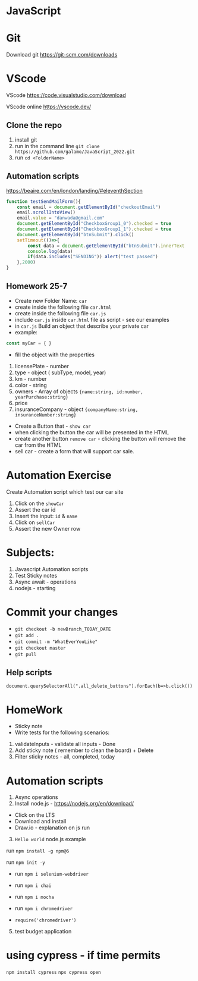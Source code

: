# JavaScript

# Git
Download git
https://git-scm.com/downloads

# VScode

VScode
https://code.visualstudio.com/download

VScode online
https://vscode.dev/

## Clone the repo
1. install git
2. run in the command line `git clone https://github.com/galamo/JavaScript_2022.git`
3. run `cd <FolderName>`


## Automation scripts

https://beaire.com/en/london/landing/#eleventhSection
```javascript
function testSendMailForm(){
    const email = document.getElementById("checkoutEmail")
    email.scrollIntoView()
    email.value = "danwada@gmail.com"
    document.getElementById("CheckboxGroup1_0").checked = true
    document.getElementById("CheckboxGroup1_1").checked = true
    document.getElementById("btnSubmit").click()
    setTimeout(()=>{
        const data = document.getElementById("btnSubmit").innerText
        console.log(data)
        if(data.includes("SENDING")) alert("test passed")
    },2000) 
}

```



## Homework 25-7
- Create new Folder Name: `car`
- create inside the following file `car.html`
- create inside the following file `car.js`
- include `car.js` inside `car.html` file as script - see our examples
- in `car.js` Build an object that describe your private car
- example:
```javascript
const myCar = { } 

```
- fill the object with the properties
1. licensePlate - number
2. type - object ( subType, model, year)
3. km - number
4. color - string
5. owners - Array of objects `{name:string, id:number, yearPurchase:string}`
6. price
7. insuranceCompany - object `{companyName:string, insuranceNumber:string}`

- Create a Button that - `show car`
- when clicking the button the car will be presented in the HTML
- create another button `remove car` - clicking the button will remove the car from the HTML
- sell car - create a form that will support car sale.


# Automation Exercise
Create Automation script which test our car site
1. Click on the `showCar`
2. Assert the car id
3. Insert the input: `id` & `name`
4. Click on `sellCar`
5. Assert the new Owner row



# Subjects:
1. Javascript Automation scripts
2. Test Sticky notes
3. Async await - operations
4. nodejs - starting


# Commit your changes
- `git checkout -b newBranch_TODAY_DATE`
- `git add .`
- `git commit -m "WhatEverYouLike"`
- `git checkout master`
- `git pull`


## Help scripts
`document.querySelectorAll(".all_delete_buttons").forEach(b=>b.click())`


# HomeWork 
- Sticky note
- Write tests for the following scenarios:
1. validateInputs - validate all inputs - Done
2. Add sticky note ( remember to clean the board) + Delete 
3. Filter sticky notes - all, completed, today



# Automation scripts
1. Async operations
2. Install node.js - https://nodejs.org/en/download/
- Click on the LTS 
- Download and install
- Draw.io - explanation on js run
3. `Hello world` node.js example



run 
`npm install -g npm@6`

run 
`npm init -y`


- run `npm i selenium-webdriver`
- run `npm i chai`
- run `npm i mocha`

- run `npm i chromedriver`

- `require('chromedriver')`
5. test budget application




# using cypress - if time permits
`npm install cypress`
`npx cypress open`